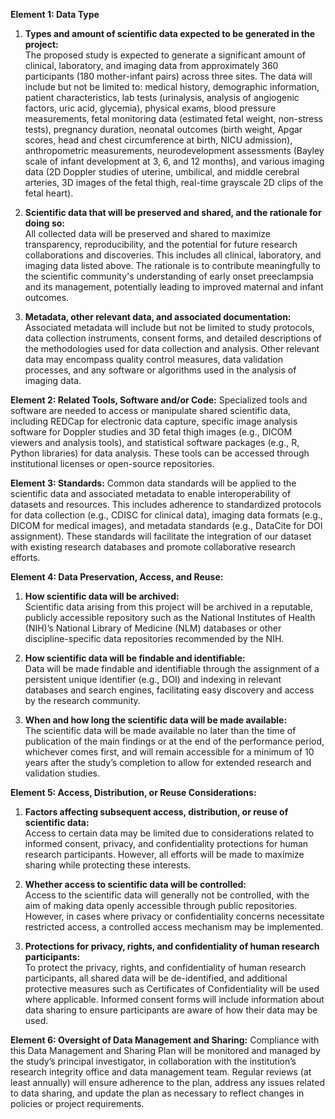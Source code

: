 **Element 1: Data Type**
1. **Types and amount of scientific data expected to be generated in the project:**   
   The proposed study is expected to generate a significant amount of clinical, laboratory, and imaging data from approximately 360 participants (180 mother-infant pairs) across three sites. The data will include but not be limited to: medical history, demographic information, patient characteristics, lab tests (urinalysis, analysis of angiogenic factors, uric acid, glycemia), physical exams, blood pressure measurements, fetal monitoring data (estimated fetal weight, non-stress tests), pregnancy duration, neonatal outcomes (birth weight, Apgar scores, head and chest circumference at birth, NICU admission), anthropometric measurements, neurodevelopment assessments (Bayley scale of infant development at 3, 6, and 12 months), and various imaging data (2D Doppler studies of uterine, umbilical, and middle cerebral arteries, 3D images of the fetal thigh, real-time grayscale 2D clips of the fetal heart).

2. **Scientific data that will be preserved and shared, and the rationale for doing so:**  
   All collected data will be preserved and shared to maximize transparency, reproducibility, and the potential for future research collaborations and discoveries. This includes all clinical, laboratory, and imaging data listed above. The rationale is to contribute meaningfully to the scientific community's understanding of early onset preeclampsia and its management, potentially leading to improved maternal and infant outcomes.

3. **Metadata, other relevant data, and associated documentation:**   
   Associated metadata will include but not be limited to study protocols, data collection instruments, consent forms, and detailed descriptions of the methodologies used for data collection and analysis. Other relevant data may encompass quality control measures, data validation processes, and any software or algorithms used in the analysis of imaging data.

**Element 2: Related Tools, Software and/or Code:**
Specialized tools and software are needed to access or manipulate shared scientific data, including REDCap for electronic data capture, specific image analysis software for Doppler studies and 3D fetal thigh images (e.g., DICOM viewers and analysis tools), and statistical software packages (e.g., R, Python libraries) for data analysis. These tools can be accessed through institutional licenses or open-source repositories.

**Element 3: Standards:**
Common data standards will be applied to the scientific data and associated metadata to enable interoperability of datasets and resources. This includes adherence to standardized protocols for data collection (e.g., CDISC for clinical data), imaging data formats (e.g., DICOM for medical images), and metadata standards (e.g., DataCite for DOI assignment). These standards will facilitate the integration of our dataset with existing research databases and promote collaborative research efforts.

**Element 4: Data Preservation, Access, and Reuse:**
1. **How scientific data will be archived:**  
   Scientific data arising from this project will be archived in a reputable, publicly accessible repository such as the National Institutes of Health (NIH)’s National Library of Medicine (NLM) databases or other discipline-specific data repositories recommended by the NIH.

2. **How scientific data will be findable and identifiable:**   
   Data will be made findable and identifiable through the assignment of a persistent unique identifier (e.g., DOI) and indexing in relevant databases and search engines, facilitating easy discovery and access by the research community.

3. **When and how long the scientific data will be made available:**   
   The scientific data will be made available no later than the time of publication of the main findings or at the end of the performance period, whichever comes first, and will remain accessible for a minimum of 10 years after the study’s completion to allow for extended research and validation studies.

**Element 5: Access, Distribution, or Reuse Considerations:**
1. **Factors affecting subsequent access, distribution, or reuse of scientific data:**  
   Access to certain data may be limited due to considerations related to informed consent, privacy, and confidentiality protections for human research participants. However, all efforts will be made to maximize sharing while protecting these interests.

2. **Whether access to scientific data will be controlled:**  
   Access to the scientific data will generally not be controlled, with the aim of making data openly accessible through public repositories. However, in cases where privacy or confidentiality concerns necessitate restricted access, a controlled access mechanism may be implemented.

3. **Protections for privacy, rights, and confidentiality of human research participants:**   
   To protect the privacy, rights, and confidentiality of human research participants, all shared data will be de-identified, and additional protective measures such as Certificates of Confidentiality will be used where applicable. Informed consent forms will include information about data sharing to ensure participants are aware of how their data may be used.

**Element 6: Oversight of Data Management and Sharing:**
Compliance with this Data Management and Sharing Plan will be monitored and managed by the study’s principal investigator, in collaboration with the institution’s research integrity office and data management team. Regular reviews (at least annually) will ensure adherence to the plan, address any issues related to data sharing, and update the plan as necessary to reflect changes in policies or project requirements.